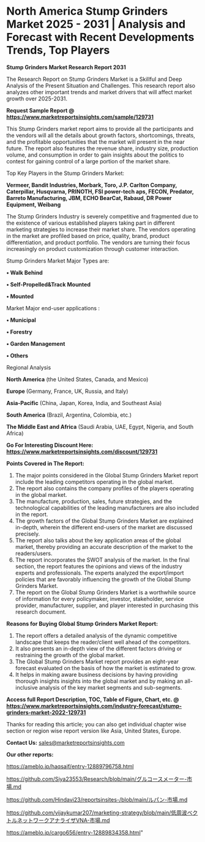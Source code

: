 # North America Stump Grinders Market 2025 - 2031 | Analysis and Forecast with Recent Developments Trends, Top Players

<strong>Stump Grinders Market Research Report 2031</strong>

The Research Report on Stump Grinders Market is a Skillful and Deep Analysis of the Present Situation and Challenges. This research report also analyzes other important trends and market drivers that will affect market growth over 2025-2031.

<strong>Request Sample Report @ <a href=https://www.marketreportsinsights.com/sample/129731>https://www.marketreportsinsights.com/sample/129731</a></strong>

This Stump Grinders market report aims to provide all the participants and the vendors will all the details about growth factors, shortcomings, threats, and the profitable opportunities that the market will present in the near future. The report also features the revenue share, industry size, production volume, and consumption in order to gain insights about the politics to contest for gaining control of a large portion of the market share.

Top Key Players in the Stump Grinders Market:

<strong>Vermeer, Bandit Industries, Morbark, Toro, J.P. Carlton Company, Caterpillar, Husqvarna, PRINOTH, FSI power-tech aps, FECON, Predator, Barreto Manufacturing, JBM, ECHO BearCat, Rabaud, DR Power Equipment, Weibang</strong>

The Stump Grinders Industry is severely competitive and fragmented due to the existence of various established players taking part in different marketing strategies to increase their market share. The vendors operating in the market are profiled based on price, quality, brand, product differentiation, and product portfolio. The vendors are turning their focus increasingly on product customization through customer interaction.

Stump Grinders Market Major Types are:

<strong>• Walk Behind

• Self-Propelled&Track Mounted

• Mounted</strong>

Market Major end-user applications :

<strong>• Municipal

• Forestry

• Garden Management

• Others</strong>

Regional Analysis

</u><strong><b>North America</b></strong> (the United States, Canada, and Mexico)

<strong><b>Europe </b></strong>(Germany, France, UK, Russia, and Italy)

<strong><b>Asia-Pacific</b></strong> (China, Japan, Korea, India, and Southeast Asia)

<strong><b>South America</b></strong> (Brazil, Argentina, Colombia, etc.)

<strong><b>The Middle East and Africa</b></strong> (Saudi Arabia, UAE, Egypt, Nigeria, and South Africa)

<strong>Go For Interesting Discount Here: <a href=https://www.marketreportsinsights.com/discount/129731>https://www.marketreportsinsights.com/discount/129731</a></strong>

<strong>Points Covered in The Report:</strong>
<ol>
  <li>The major points considered in the Global Stump Grinders Market report include the leading competitors operating in the global market.</li>
  <li>The report also contains the company profiles of the players operating in the global market.</li>
  <li>The manufacture, production, sales, future strategies, and the technological capabilities of the leading manufacturers are also included in the report.</li>
  <li>The growth factors of the Global Stump Grinders Market are explained in-depth, wherein the different end-users of the market are discussed precisely.</li>
  <li>The report also talks about the key application areas of the global market, thereby providing an accurate description of the market to the readers/users.</li>
  <li>The report incorporates the SWOT analysis of the market. In the final section, the report features the opinions and views of the industry experts and professionals. The experts analyzed the export/import policies that are favorably influencing the growth of the Global Stump Grinders Market.</li>
  <li>The report on the Global Stump Grinders Market is a worthwhile source of information for every policymaker, investor, stakeholder, service provider, manufacturer, supplier, and player interested in purchasing this research document.</li>
</ol>
<strong>Reasons for Buying Global Stump Grinders Market Report:</strong>

<ol>
  <li>The report offers a detailed analysis of the dynamic competitive landscape that keeps the reader/client well ahead of the competitors.</li>
  <li>It also presents an in-depth view of the different factors driving or restraining the growth of the global market.</li>
  <li>The Global Stump Grinders Market report provides an eight-year forecast evaluated on the basis of how the market is estimated to grow.</li>
  <li>It helps in making aware business decisions by having providing thorough insights insights into the global market and by making an all-inclusive analysis of the key market segments and sub-segments.</li>
</ol>
<strong>Access full Report Description, TOC, Table of Figure, Chart, etc. @ <a href=https://www.marketreportsinsights.com/industry-forecast/stump-grinders-market-2022-129731>https://www.marketreportsinsights.com/industry-forecast/stump-grinders-market-2022-129731</a></strong>


Thanks for reading this article; you can also get individual chapter wise section or region wise report version like Asia, United States, Europe.

<strong>Contact Us:</strong>
sales@marketreportsinsights.com

<strong>Our other reports:</strong>

<a href=https://ameblo.jp/haqsaif/entry-12889796758.html>https://ameblo.jp/haqsaif/entry-12889796758.html</a>

<a href=https://github.com/Siya23553/Research/blob/main/グルコースメーター-市場.md>https://github.com/Siya23553/Research/blob/main/グルコースメーター-市場.md</a>

<a href=https://github.com/Hindavi23/reportsinsites-/blob/main/ルパン-市場.md>https://github.com/Hindavi23/reportsinsites-/blob/main/ルパン-市場.md</a>

<a href=https://github.com/vijaykumar207/marketing-strategy/blob/main/低周波ベクトルネットワークアナライザVNA-市場.md>https://github.com/vijaykumar207/marketing-strategy/blob/main/低周波ベクトルネットワークアナライザVNA-市場.md</a>

<a href=https://ameblo.jp/cargo656/entry-12889834358.html>https://ameblo.jp/cargo656/entry-12889834358.html</a>"
